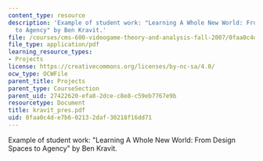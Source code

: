 ```yaml
---
content_type: resource
description: 'Example of student work: "Learning A Whole New World: From Design Spaces
  to Agency" by Ben Kravit.'
file: /courses/cms-600-videogame-theory-and-analysis-fall-2007/0faa0c4de7b602132daf30218f16dd71_kravit_pres.pdf
file_type: application/pdf
learning_resource_types:
- Projects
license: https://creativecommons.org/licenses/by-nc-sa/4.0/
ocw_type: OCWFile
parent_title: Projects
parent_type: CourseSection
parent_uid: 27422620-efa8-2dce-c8e8-c59eb7767e9b
resourcetype: Document
title: kravit_pres.pdf
uid: 0faa0c4d-e7b6-0213-2daf-30218f16dd71
---
```

Example of student work: "Learning A Whole New World: From Design Spaces to Agency" by Ben Kravit.